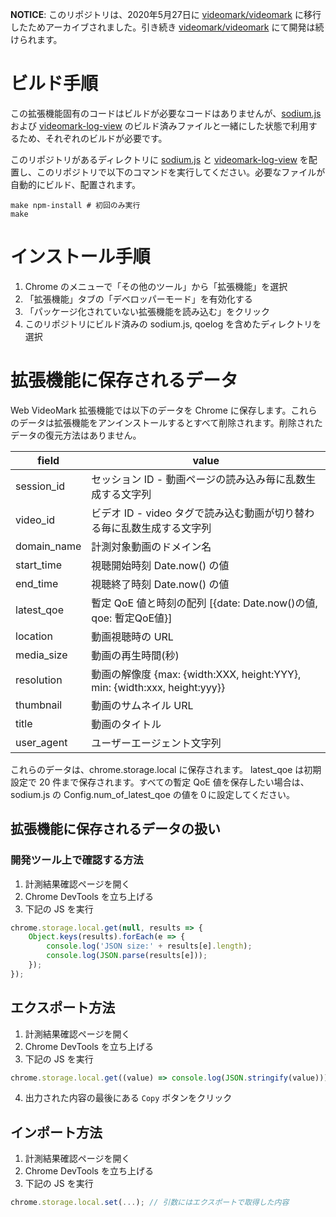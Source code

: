 **NOTICE**: このリポジトリは、2020年5月27日に [videomark/videomark](https://github.com/videomark/videomark) に移行したためアーカイブされました。引き続き [videomark/videomark](https://github.com/videomark/videomark) にて開発は続けられます。

# ビルド手順

この拡張機能固有のコードはビルドが必要なコードはありませんが、[sodium.js](<https://github.com/videomark/sodium.js>) および [videomark-log-view](<https://github.com/videomark/videomark-log-view>) のビルド済みファイルと一緒にした状態で利用するため、それぞれのビルドが必要です。

このリポジトリがあるディレクトリに [sodium.js](<https://github.com/videomark/sodium.js>) と [videomark-log-view](<https://github.com/videomark/videomark-log-view>) を配置し、このリポジトリで以下のコマンドを実行してください。必要なファイルが自動的にビルド、配置されます。
```
make npm-install # 初回のみ実行
make
```

# インストール手順

1. Chrome のメニューで「その他のツール」から「拡張機能」を選択
2. 「拡張機能」タブの「デベロッパーモード」を有効化する
3. 「パッケージ化されていない拡張機能を読み込む」をクリック
4. このリポジトリにビルド済みの sodium.js, qoelog を含めたディレクトリを選択

# 拡張機能に保存されるデータ

Web VideoMark 拡張機能では以下のデータを Chrome に保存します。これらのデータは拡張機能をアンインストールするとすべて削除されます。削除されたデータの復元方法はありません。

| field | value |
| --- | --- |
| session_id     | セッション ID - 動画ページの読み込み毎に乱数生成する文字列 |
| video_id       | ビデオ ID - video タグで読み込む動画が切り替わる毎に乱数生成する文字列 |
| domain_name    | 計測対象動画のドメイン名 |
| start_time     | 視聴開始時刻 Date.now() の値 |
| end_time       | 視聴終了時刻 Date.now() の値 |
| latest_qoe     | 暫定 QoE 値と時刻の配列 [{date: Date.now()の値, qoe: 暫定QoE値}] |
| location       | 動画視聴時の URL |
| media_size     | 動画の再生時間(秒) |
| resolution     | 動画の解像度 {max: {width:XXX, height:YYY}, min: {width:xxx, height:yyy}} |
| thumbnail      | 動画のサムネイル URL |
| title          | 動画のタイトル |
| user_agent     | ユーザーエージェント文字列 |

これらのデータは、chrome.storage.local に保存されます。
latest_qoe は初期設定で 20 件まで保存されます。すべての暫定 QoE 値を保存したい場合は、sodium.js の Config.num_of_latest_qoe の値を０に設定してください。

## 拡張機能に保存されるデータの扱い

### 開発ツール上で確認する方法
1. 計測結果確認ページを開く
2. Chrome DevTools を立ち上げる
3. 下記の JS を実行

```JavaScript
chrome.storage.local.get(null, results => {
    Object.keys(results).forEach(e => {
        console.log('JSON size:' + results[e].length);
        console.log(JSON.parse(results[e]));
    });
});
```

## エクスポート方法
1. 計測結果確認ページを開く
2. Chrome DevTools を立ち上げる
3. 下記の JS を実行

```JavaScript
chrome.storage.local.get((value) => console.log(JSON.stringify(value)));
```
4. 出力された内容の最後にある `Copy` ボタンをクリック

## インポート方法
1. 計測結果確認ページを開く
2. Chrome DevTools を立ち上げる
3. 下記の JS を実行

```JavaScript
chrome.storage.local.set(...); // 引数にはエクスポートで取得した内容
```
